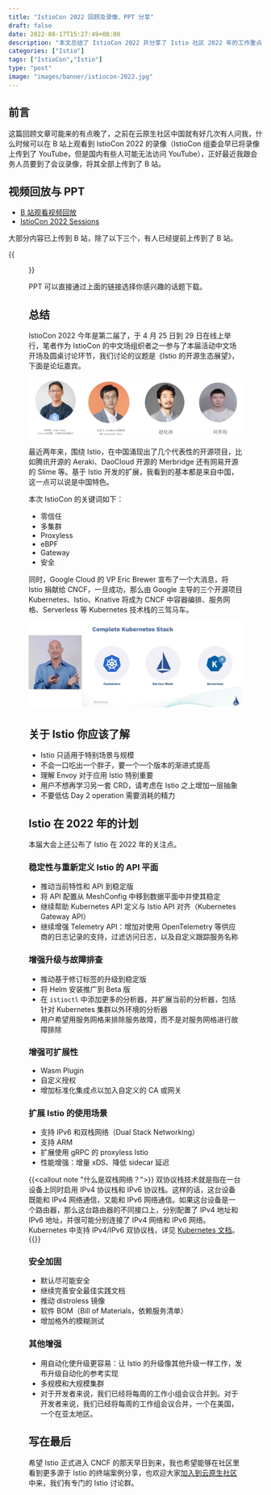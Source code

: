 ```yaml
---
title: "IstioCon 2022 回顾及录像、PPT 分享"
draft: false
date: 2022-08-17T15:27:49+08:00
description: "本文总结了 IstioCon 2022 并分享了 Istio 社区 2022 年的工作重点，同时公布了 B 站视频链接和 PPT 下载地址。"
categories: ["Istio"]
tags: ["IstioCon","Istio"]
type: "post"
image: "images/banner/istiocon-2022.jpg"
---
```


## 前言

这篇回顾文章可能来的有点晚了，之前在云原生社区中国就有好几次有人问我，什么时候可以在 B 站上观看到 IstioCon 2022 的录像（IstioCon 组委会早已将录像上传到了 YouTube，但是国内有些人可能无法访问 YouTube），正好最近我跟会务人员要到了会议录像，将其全部上传到了 B 站。

## 视频回放与 PPT

- [B 站观看视频回放](https://space.bilibili.com/1865134855/channel/collectiondetail?sid=641840)
- [IstioCon 2022 Sessions](https://events.istio.io/istiocon-2022/sessions/)

大部分内容已上传到 B 站，除了以下三个，有人已经提前上传到了 B 站。

{{<figure title="有三个视频撞车了" src="bilibili.jpg" width="60%">}}

PPT 可以直接通过上面的链接选择你感兴趣的话题下载。

## 总结

IstioCon 2022 今年是第二届了，于 4 月 25 日到 29 日在线上举行，笔者作为 IstioCon 的中文场组织者之一参与了本届活动中文场开场及圆桌讨论环节，我们讨论的议题是《Istio 的开源生态展望》，下面是论坛嘉宾。

![中文场开场演讲：Istio 的开源生态展望论坛嘉宾](guests.jpg)

最近两年来，围绕 Istio，在中国涌现出了几个代表性的开源项目，比如腾讯开源的 Aeraki、DaoCloud 开源的 Merbridge 还有网易开源的 Slime 等。基于 Istio 开发的扩展，我看到的基本都是来自中国，这一点可以说是中国特色。

本次 IstioCon 的关键词如下：

- 零信任
- 多集群
- Proxyless
- eBPF
- Gateway
- 安全

同时，Google Cloud 的 VP Eric Brewer 宣布了一个大消息，将 Istio 捐献给 CNCF，一旦成功，那么由 Google 主导的三个开源项目 Kubernetes、Istio、Knative 将成为 CNCF 中容器编排、服务网格、Serverless 等 Kubernetes 技术栈的三驾马车。

![Kubernetes 技术栈的三驾马车](k8s-stack.jpg)

## 关于 Istio 你应该了解

- Istio 只适用于特别场景与规模
- 不会一口吃出一个胖子，要一个一个版本的渐进式提高
- 理解 Envoy 对于应用 Istio 特别重要
- 用户不想再学习另一套 CRD，请考虑在 Istio 之上增加一层抽象
- 不要低估 Day 2 operation 需要消耗的精力

## Istio 在 2022 年的计划

本届大会上还公布了 Istio 在 2022 年的关注点。

### 稳定性与重新定义 Istio 的 API 平面

- 推动当前特性和 API 到稳定版
- 将 API 配置从 MeshConfig 中移到数据平面中并使其稳定
- 继续帮助 Kubernetes API 定义与 Istio API 对齐（Kubernetes Gateway API）
- 继续增强 Telemetry API：增加对使用 OpenTelemetry 等供应商的日志记录的支持，过滤访问日志，以及自定义跟踪服务名称

### 增强升级与故障排查

- 推动基于修订标签的升级到稳定版
- 将 Helm 安装推广到 Beta 版
- 在 `istioctl` 中添加更多的分析器，并扩展当前的分析器，包括针对 Kubernetes 集群以外环境的分析器
- 用户希望用服务网格来排除服务故障，而不是对服务网格进行故障排除

### 增强可扩展性

- Wasm Plugin
- 自定义授权
- 增加标准化集成点以加入自定义的 CA 或网关

### 扩展 Istio 的使用场景

- 支持 IPv6 和双栈网络（Dual Stack Networking）
- 支持 ARM
- 扩展使用 gRPC 的 proxyless Istio
- 性能增强：增量 xDS、降低 sidecar 延迟

{{<callout note "什么是双栈网络？">}}
双协议栈技术就是指在一台设备上同时启用 IPv4 协议栈和 IPv6 协议栈。这样的话，这台设备既能和 IPv4 网络通信，又能和 IPv6 网络通信。如果这台设备是一个路由器，那么这台路由器的不同接口上，分别配置了 IPv4 地址和 IPv6 地址，并很可能分别连接了 IPv4 网络和 IPv6 网络。Kubernetes 中支持 IPv4/IPv6 双协议栈，详见 [Kubernetes 文档](https://kubernetes.io/zh-cn/docs/concepts/services-networking/dual-stack/)。
{{</callout>}}

### 安全加固

- 默认尽可能安全
- 继续完善安全最佳实践文档
- 推动 distroless 镜像
- 软件 BOM（Bill of Materials，依赖服务清单）
- 增加格外的模糊测试

### 其他增强

- 用自动化使升级更容易：让 Istio 的升级像其他升级一样工作，发布升级自动化的参考实现
- 多规模和大规模集群
- 对于开发者来说，我们已经将每周的工作小组会议合并到。对于开发者来说，我们已经将每周的工作组会议合并，一个在美国，一个在亚太地区。

## 写在最后

希望 Istio 正式进入 CNCF 的那天早日到来，我也希望能够在社区里看到更多源于 Istio 的终端案例分享，也欢迎大家[加入到云原生社区](https://cloudnative.to/community/join/)中来，我们有专门的 Istio 讨论群。